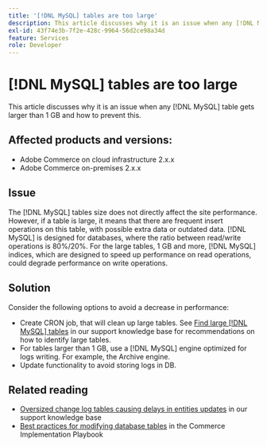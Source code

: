 ```yaml
---
title: '[!DNL MySQL] tables are too large'
description: This article discusses why it is an issue when any [!DNL MySQL] table gets larger than 1 GB and how to prevent this.
exl-id: 43f74e3b-7f2e-428c-9964-56d2ce98a34d
feature: Services
role: Developer
---
```

# [!DNL MySQL] tables are too large

This article discusses why it is an issue when any [!DNL MySQL] table gets larger than 1 GB and how to prevent this.

## Affected products and versions:

* Adobe Commerce on cloud infrastructure  2.x.x
* Adobe Commerce on-premises 2.x.x

## Issue

The [!DNL MySQL] tables size does not directly affect the site performance. However, if a table is large, it means that there are frequent insert operations on this table, with possible extra data or outdated data. [!DNL MySQL] is designed for databases, where the ratio between read/write operations is 80%/20%.  For the large tables, 1 GB and more, [!DNL MySQL] indices, which are designed to speed up performance on read operations, could degrade performance on write operations.

## Solution

Consider the following options to avoid a decrease in performance:

* Create CRON job, that will clean up large tables. See [Find large [!DNL MySQL] tables](/help/how-to/general/find-large-mysql-tables.md) in our support knowledge base for recommendations on how to identify large tables.
* For tables larger than 1 GB, use a [!DNL MySQL] engine optimized for logs writing. For example, the Archive engine.
* Update functionality to avoid storing logs in DB.

## Related reading

* [Oversized change log tables causing delays in entities updates](https://experienceleague.adobe.com/en/docs/commerce-knowledge-base/kb/troubleshooting/database/changes-in-the-database-are-not-reflected-on-the-storefront) in our support knowledge base
* [Best practices for modifying database tables](https://experienceleague.adobe.com/en/docs/commerce-operations/implementation-playbook/best-practices/development/modifying-core-and-third-party-tables#why-adobe-recommends-avoiding-modifications) in the Commerce Implementation Playbook
